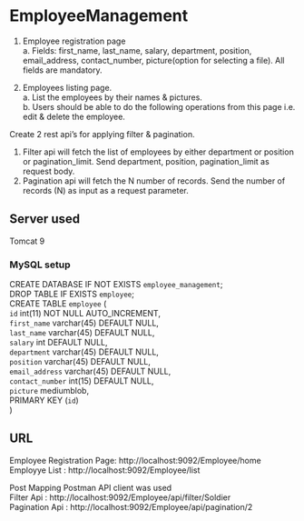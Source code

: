# EmployeeManagement

1. Employee registration page \
  a. Fields: first_name, last_name, salary, department, position, email_address,
     contact_number, picture(option for selecting a file). All fields are mandatory.

2. Employees listing page.\
   a. List the employees by their names & pictures.\
   b. Users should be able to do the following operations from this page i.e.
edit & delete the employee.

Create 2 rest api’s for applying filter & pagination. 
  1. Filter api will fetch the list of employees by either department or position or
     pagination_limit. Send department, position, pagination_limit as request body. 
  2. Pagination api will fetch the N number of records. Send the number of
     records (N) as input as a request parameter.
     
## Server used 
  Tomcat 9
  
### MySQL setup
  CREATE DATABASE  IF NOT EXISTS `employee_management`; \
  DROP TABLE IF EXISTS `employee`; \
  CREATE TABLE `employee` ( \
    `id` int(11) NOT NULL AUTO_INCREMENT, \
    `first_name` varchar(45) DEFAULT NULL, \
    `last_name` varchar(45) DEFAULT NULL, \
    `salary` int DEFAULT NULL, \
    `department` varchar(45) DEFAULT NULL, \
    `position` varchar(45) DEFAULT NULL, \
    `email_address` varchar(45) DEFAULT NULL, \
    `contact_number` int(15) DEFAULT NULL, \
    `picture` mediumblob, \
    PRIMARY KEY (`id`) \
  ) 

## URL 
Employee Registration Page: http://localhost:9092/Employee/home \
Employye List : http://localhost:9092/Employee/list 

Post Mapping Postman API client was used \
Filter Api : http://localhost:9092/Employee/api/filter/Soldier \
Pagination Api : http://localhost:9092/Employee/api/pagination/2
